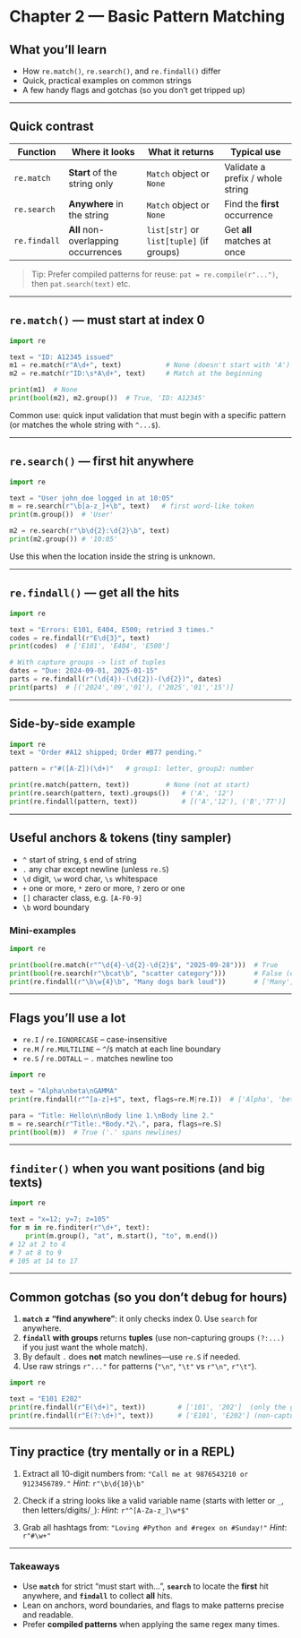 # Chapter 2 — Basic Pattern Matching

## What you’ll learn

* How `re.match()`, `re.search()`, and `re.findall()` differ
* Quick, practical examples on common strings
* A few handy flags and gotchas (so you don’t get tripped up)

---

## Quick contrast

| Function     | Where it looks                      | What it returns                          | Typical use                      |
| ------------ | ----------------------------------- | ---------------------------------------- | -------------------------------- |
| `re.match`   | **Start** of the string only        | `Match` object or `None`                 | Validate a prefix / whole string |
| `re.search`  | **Anywhere** in the string          | `Match` object or `None`                 | Find the **first** occurrence    |
| `re.findall` | **All** non-overlapping occurrences | `list[str]` or `list[tuple]` (if groups) | Get **all** matches at once      |

> Tip: Prefer compiled patterns for reuse: `pat = re.compile(r"...")`, then `pat.search(text)` etc.

---

## `re.match()` — must start at index 0

```python
import re

text = "ID: A12345 issued"
m1 = re.match(r"A\d+", text)           # None (doesn't start with 'A')
m2 = re.match(r"ID:\s*A\d+", text)     # Match at the beginning

print(m1)  # None
print(bool(m2), m2.group())  # True, 'ID: A12345'
```

Common use: quick input validation that must begin with a specific pattern (or matches the whole string with `^...$`).

---

## `re.search()` — first hit anywhere

```python
import re

text = "User john_doe logged in at 10:05"
m = re.search(r"\b[a-z_]+\b", text)   # first word-like token
print(m.group())  # 'User'

m2 = re.search(r"\b\d{2}:\d{2}\b", text)
print(m2.group()) # '10:05'
```

Use this when the location inside the string is unknown.

---

## `re.findall()` — get all the hits

```python
import re

text = "Errors: E101, E404, E500; retried 3 times."
codes = re.findall(r"E\d{3}", text)
print(codes)  # ['E101', 'E404', 'E500']

# With capture groups -> list of tuples
dates = "Due: 2024-09-01, 2025-01-15"
parts = re.findall(r"(\d{4})-(\d{2})-(\d{2})", dates)
print(parts)  # [('2024','09','01'), ('2025','01','15')]
```

---

## Side-by-side example

```python
import re
text = "Order #A12 shipped; Order #B77 pending."

pattern = r"#([A-Z])(\d+)"   # group1: letter, group2: number

print(re.match(pattern, text))         # None (not at start)
print(re.search(pattern, text).groups())   # ('A', '12')
print(re.findall(pattern, text))           # [('A','12'), ('B','77')]
```

---

## Useful anchors & tokens (tiny sampler)

* `^` start of string, `$` end of string
* `.` any char except newline (unless `re.S`)
* `\d` digit, `\w` word char, `\s` whitespace
* `+` one or more, `*` zero or more, `?` zero or one
* `[]` character class, e.g. `[A-F0-9]`
* `\b` word boundary

### Mini-examples

```python
import re

print(bool(re.match(r"^\d{4}-\d{2}-\d{2}$", "2025-09-28")))  # True
print(bool(re.search(r"\bcat\b", "scatter category")))       # False (exact word)
print(re.findall(r"\b\w{4}\b", "Many dogs bark loud"))       # ['Many', 'dogs', 'bark']
```

---

## Flags you’ll use a lot

* `re.I` / `re.IGNORECASE` – case-insensitive
* `re.M` / `re.MULTILINE` – `^`/`$` match at each line boundary
* `re.S` / `re.DOTALL` – `.` matches newline too

```python
import re

text = "Alpha\nbeta\nGAMMA"
print(re.findall(r"^[a-z]+$", text, flags=re.M|re.I))  # ['Alpha', 'beta', 'GAMMA']

para = "Title: Hello\n\nBody line 1.\nBody line 2."
m = re.search(r"Title:.*Body.*2\.", para, flags=re.S)
print(bool(m))  # True ('.' spans newlines)
```

---

## `finditer()` when you want positions (and big texts)

```python
import re

text = "x=12; y=7; z=105"
for m in re.finditer(r"\d+", text):
    print(m.group(), "at", m.start(), "to", m.end())
# 12 at 2 to 4
# 7 at 8 to 9
# 105 at 14 to 17
```

---

## Common gotchas (so you don’t debug for hours)

1. **`match` ≠ “find anywhere”**: it only checks index 0. Use `search` for anywhere.
2. **`findall` with groups** returns **tuples** (use non-capturing groups `(?:...)` if you just want the whole match).
3. By default `.` does **not** match newlines—use `re.S` if needed.
4. Use raw strings `r"..."` for patterns (`"\n"`, `"\t"` vs `r"\n"`, `r"\t"`).

```python
import re

text = "E101 E202"
print(re.findall(r"E(\d+)", text))        # ['101', '202']  (only the group)
print(re.findall(r"E(?:\d+)", text))      # ['E101', 'E202'] (non-capturing)
```

---

## Tiny practice (try mentally or in a REPL)

1. Extract all 10-digit numbers from:
   `"Call me at 9876543210 or 9123456789."`
   *Hint*: `r"\b\d{10}\b"`

2. Check if a string looks like a valid variable name (starts with letter or `_`, then letters/digits/`_`):
   *Hint*: `r"^[A-Za-z_]\w*$"`

3. Grab all hashtags from:
   `"Loving #Python and #regex on #Sunday!"`
   *Hint*: `r"#\w+"`

---

### Takeaways

* Use **`match`** for strict “must start with…”, **`search`** to locate the **first** hit anywhere, and **`findall`** to collect **all** hits.
* Lean on anchors, word boundaries, and flags to make patterns precise and readable.
* Prefer **compiled patterns** when applying the same regex many times.


